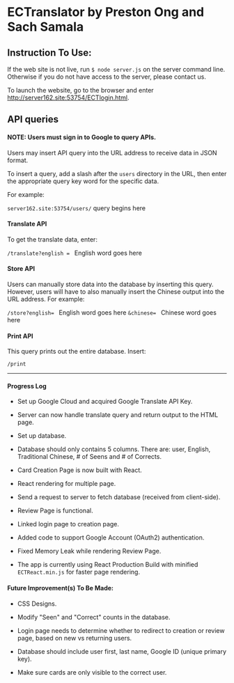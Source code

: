 # ECTranslator by Preston Ong and Sach Samala

## Instruction To Use:

If the web site is not live, run `$ node server.js` on the server command line. Otherwise if you do not have access to the server, please contact us.

To launch the website, go to the browser and enter http://server162.site:53754/ECTlogin.html.

## API queries

#### NOTE: Users must sign in to Google to query APIs.

Users may insert API query into the URL address to receive data in JSON format.

To insert a query, add a slash after the `users` directory in the URL, then enter the appropriate query key word for the specific data.

For example:

`server162.site:53754/users/` query begins here

#### Translate API

To get the translate data, enter:

`/translate?english = ` English word goes here

#### Store API

Users can manually store data into the database by inserting this query. However, users will have to also manually insert the Chinese output into the URL address. For example:

`/store?english= ` English word goes here `&chinese= ` Chinese word goes here

#### Print API

This query prints out the entire database. Insert:

`/print`

------------------

#### Progress Log

- Set up Google Cloud and acquired Google Translate API Key.

- Server can now handle translate query and return output to the HTML page.

- Set up database.

- Database should only contains 5 columns. There are: user, English, Traditional Chinese, # of Seens and # of Corrects.

- Card Creation Page is now built with React.

- React rendering for multiple page.

- Send a request to server to fetch database (received from client-side).

- Review Page is functional.

- Linked login page to creation page.

- Added code to support Google Account (OAuth2) authentication.

- Fixed Memory Leak while rendering Review Page.

- The app is currently using React Production Build with minified `ECTReact.min.js` for faster page rendering.

#### Future Improvement(s) To Be Made:

- CSS Designs.

- Modify "Seen" and "Correct" counts in the database.

- Login page needs to determine whether to redirect to creation or review page, based on new vs returning users.

- Database should include user first, last name, Google ID (unique primary key).

- Make sure cards are only visible to the correct user.